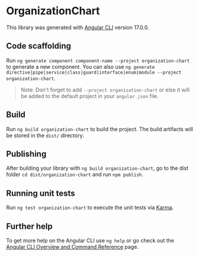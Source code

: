# OrganizationChart

This library was generated with [Angular CLI](https://github.com/angular/angular-cli) version 17.0.0.

## Code scaffolding

Run `ng generate component component-name --project organization-chart` to generate a new component. You can also use `ng generate directive|pipe|service|class|guard|interface|enum|module --project organization-chart`.
> Note: Don't forget to add `--project organization-chart` or else it will be added to the default project in your `angular.json` file. 

## Build

Run `ng build organization-chart` to build the project. The build artifacts will be stored in the `dist/` directory.

## Publishing

After building your library with `ng build organization-chart`, go to the dist folder `cd dist/organization-chart` and run `npm publish`.

## Running unit tests

Run `ng test organization-chart` to execute the unit tests via [Karma](https://karma-runner.github.io).

## Further help

To get more help on the Angular CLI use `ng help` or go check out the [Angular CLI Overview and Command Reference](https://angular.io/cli) page.
